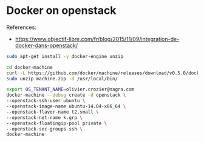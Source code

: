 # Docker on openstack

References:
- https://www.objectif-libre.com/fr/blog/2015/11/09/integration-de-docker-dans-openstack/

```bash
sudo apt-get install -y docker-engine unzip

cd docker-machine
curl -L https://github.com/docker/machine/releases/download/v0.5.0/docker-machine_linux-amd64.zip >machine.zip
sudo unzip machine.zip -d /usr/local/bin/

export OS_TENANT_NAME=olivier.crozier@nagra.com
docker-machine --debug create -d openstack \
--openstack-ssh-user ubuntu \
--openstack-image-name ubuntu-14.04-x86_64 \
--openstack-flavor-name t2.small \
--openstack-net-name k.grp \
--openstack-floatingip-pool private \
--openstack-sec-groups ssh \
docker-machine
```

